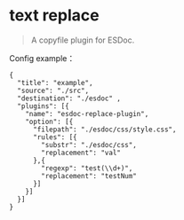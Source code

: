 # text replace

> A copyfile plugin for ESDoc.

Config example：
```
{
  "title": "example",
  "source": "./src",
  "destination": "./esdoc" ,
  "plugins": [{
    "name": "esdoc-replace-plugin",
    "option": [{
      "filepath": "./esdoc/css/style.css",
      "rules": [{
        "substr": "./esdoc/css",
        "replacement": "val"
      },{
        "regexp": "test(\\d+)",
        "replacement": "testNum"
      }]
    }]
  }]
}
```